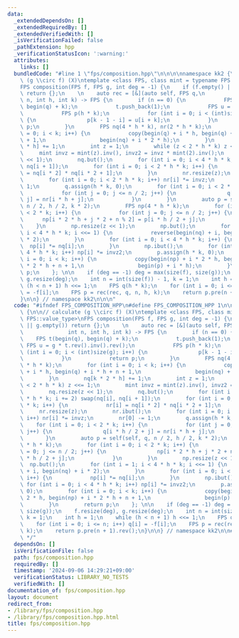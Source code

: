 ```yaml
---
data:
  _extendedDependsOn: []
  _extendedRequiredBy: []
  _extendedVerifiedWith: []
  _isVerificationFailed: false
  _pathExtension: hpp
  _verificationStatusIcon: ':warning:'
  attributes:
    links: []
  bundledCode: "#line 1 \"fps/composition.hpp\"\n\n\n\nnamespace kk2 {\n\n// calculate\
    \ (g \\circ f) (X)\ntemplate <class FPS, class mint = typename FPS::value_type>\n\
    FPS composition(FPS f, FPS g, int deg = -1) {\n    if (f.empty() || g.empty())\
    \ return {};\n    \n    auto rec = [&](auto self, FPS q,\n                   int\
    \ n, int h, int k) -> FPS {\n        if (n == 0) {\n            FPS t(begin(q),\
    \ begin(q) + k);\n            t.push_back(1);\n            FPS u = g * t.rev().inv().rev();\n\
    \            FPS p(h * k);\n            for (int i = 0; i < (int)size(g); i++)\
    \ {\n                p[k - 1 - i] = u[i + k];\n            }\n            return\
    \ p;\n        }\n        FPS nq(4 * h * k), nr(2 * h * k);\n        for (int i\
    \ = 0; i < k; i++) {\n            copy(begin(q) + i * h, begin(q) + i * h + n\
    \ + 1,\n                 begin(nq) + i * 2 * h);\n        }\n        nq[k * 2\
    \ * h] += 1;\n        int z = 1;\n        while (z < 2 * h * k) z <<= 1;\n   \
    \     mint invz = mint(z).inv(), invz2 = invz * mint(2).inv();\n        nq.resize(z\
    \ << 1);\n        nq.but();\n        for (int i = 0; i < 4 * h * k; i += 2) swap(nq[i],\
    \ nq[i + 1]);\n        for (int i = 0; i < 2 * h * k; i++) {\n            nr[i]\
    \ = nq[i * 2] * nq[i * 2 + 1];\n        }\n        nr.resize(z);\n        nr.ibut();\n\
    \        for (int i = 0; i < 2 * h * k; i++) nr[i] *= invz;\n        nr[0] -=\
    \ 1;\n        q.assign(h * k, 0);\n        for (int i = 0; i < 2 * k; i++) {\n\
    \            for (int j = 0; j <= n / 2; j++) {\n                q[i * h / 2 +\
    \ j] = nr[i * h + j];\n            }\n        }\n        auto p = self(self, q,\
    \ n / 2, h / 2, k * 2);\n        FPS np(4 * h * k);\n        for (int i = 0; i\
    \ < 2 * k; i++) {\n            for (int j = 0; j <= n / 2; j++) {\n          \
    \      np[i * 2 * h + j * 2 + n % 2] = p[i * h / 2 + j];\n            }\n    \
    \    }\n        np.resize(z << 1);\n        np.but();\n        for (int i = 1;\
    \ i < 4 * h * k; i <<= 1) {\n            reverse(begin(nq) + i, begin(nq) + i\
    \ * 2);\n        }\n        for (int i = 0; i < 4 * h * k; i++) {\n          \
    \  np[i] *= nq[i];\n        }\n        np.ibut();\n        for (int i = 0; i <\
    \ 4 * h * k; i++) np[i] *= invz2;\n        p.assign(h * k, 0);\n        for (int\
    \ i = 0; i < k; i++) {\n            copy(begin(np) + i * 2 * h, begin(np) + i\
    \ * 2 * h + n + 1,\n                 begin(p) + i * h);\n        }\n        return\
    \ p;\n    }; \n\n    if (deg == -1) deg = max(size(f), size(g));\n    f.resize(deg),\
    \ g.resize(deg);\n    int n = int(size(f)) - 1, k = 1;\n    int h = 1;\n    while\
    \ (h < n + 1) h <<= 1;\n    FPS q(h * k);\n    for (int i = 0; i <= n; i++) q[i]\
    \ = -f[i];\n    FPS p = rec(rec, q, n, h, k);\n    return p.pre(n + 1).rev();\n\
    }\n\n} // namespace kk2\n\n\n"
  code: "#ifndef FPS_COMPOSITION_HPP\n#define FPS_COMPOSITION_HPP 1\n\nnamespace kk2\
    \ {\n\n// calculate (g \\circ f) (X)\ntemplate <class FPS, class mint = typename\
    \ FPS::value_type>\nFPS composition(FPS f, FPS g, int deg = -1) {\n    if (f.empty()\
    \ || g.empty()) return {};\n    \n    auto rec = [&](auto self, FPS q,\n     \
    \              int n, int h, int k) -> FPS {\n        if (n == 0) {\n        \
    \    FPS t(begin(q), begin(q) + k);\n            t.push_back(1);\n           \
    \ FPS u = g * t.rev().inv().rev();\n            FPS p(h * k);\n            for\
    \ (int i = 0; i < (int)size(g); i++) {\n                p[k - 1 - i] = u[i + k];\n\
    \            }\n            return p;\n        }\n        FPS nq(4 * h * k), nr(2\
    \ * h * k);\n        for (int i = 0; i < k; i++) {\n            copy(begin(q)\
    \ + i * h, begin(q) + i * h + n + 1,\n                 begin(nq) + i * 2 * h);\n\
    \        }\n        nq[k * 2 * h] += 1;\n        int z = 1;\n        while (z\
    \ < 2 * h * k) z <<= 1;\n        mint invz = mint(z).inv(), invz2 = invz * mint(2).inv();\n\
    \        nq.resize(z << 1);\n        nq.but();\n        for (int i = 0; i < 4\
    \ * h * k; i += 2) swap(nq[i], nq[i + 1]);\n        for (int i = 0; i < 2 * h\
    \ * k; i++) {\n            nr[i] = nq[i * 2] * nq[i * 2 + 1];\n        }\n   \
    \     nr.resize(z);\n        nr.ibut();\n        for (int i = 0; i < 2 * h * k;\
    \ i++) nr[i] *= invz;\n        nr[0] -= 1;\n        q.assign(h * k, 0);\n    \
    \    for (int i = 0; i < 2 * k; i++) {\n            for (int j = 0; j <= n / 2;\
    \ j++) {\n                q[i * h / 2 + j] = nr[i * h + j];\n            }\n \
    \       }\n        auto p = self(self, q, n / 2, h / 2, k * 2);\n        FPS np(4\
    \ * h * k);\n        for (int i = 0; i < 2 * k; i++) {\n            for (int j\
    \ = 0; j <= n / 2; j++) {\n                np[i * 2 * h + j * 2 + n % 2] = p[i\
    \ * h / 2 + j];\n            }\n        }\n        np.resize(z << 1);\n      \
    \  np.but();\n        for (int i = 1; i < 4 * h * k; i <<= 1) {\n            reverse(begin(nq)\
    \ + i, begin(nq) + i * 2);\n        }\n        for (int i = 0; i < 4 * h * k;\
    \ i++) {\n            np[i] *= nq[i];\n        }\n        np.ibut();\n       \
    \ for (int i = 0; i < 4 * h * k; i++) np[i] *= invz2;\n        p.assign(h * k,\
    \ 0);\n        for (int i = 0; i < k; i++) {\n            copy(begin(np) + i *\
    \ 2 * h, begin(np) + i * 2 * h + n + 1,\n                 begin(p) + i * h);\n\
    \        }\n        return p;\n    }; \n\n    if (deg == -1) deg = max(size(f),\
    \ size(g));\n    f.resize(deg), g.resize(deg);\n    int n = int(size(f)) - 1,\
    \ k = 1;\n    int h = 1;\n    while (h < n + 1) h <<= 1;\n    FPS q(h * k);\n\
    \    for (int i = 0; i <= n; i++) q[i] = -f[i];\n    FPS p = rec(rec, q, n, h,\
    \ k);\n    return p.pre(n + 1).rev();\n}\n\n} // namespace kk2\n\n#endif /* FPS_COMPOSITION_HPP\
    \ */"
  dependsOn: []
  isVerificationFile: false
  path: fps/composition.hpp
  requiredBy: []
  timestamp: '2024-09-06 14:29:21+09:00'
  verificationStatus: LIBRARY_NO_TESTS
  verifiedWith: []
documentation_of: fps/composition.hpp
layout: document
redirect_from:
- /library/fps/composition.hpp
- /library/fps/composition.hpp.html
title: fps/composition.hpp
---
```

